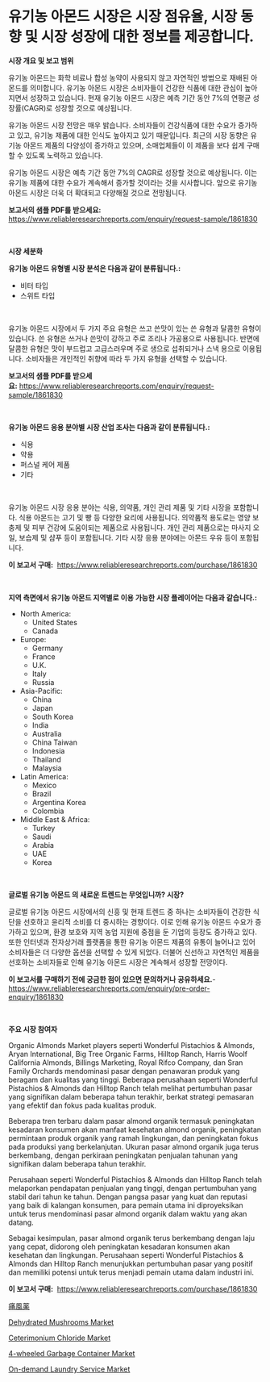<p><h1>유기농 아몬드 시장은 시장 점유율, 시장 동향 및 시장 성장에 대한 정보를 제공합니다.</h1></p><p><strong>시장 개요 및 보고 범위</strong></p>
<p><p>유기농 아몬드는 화학 비료나 합성 농약이 사용되지 않고 자연적인 방법으로 재배된 아몬드를 의미합니다. 유기농 아몬드 시장은 소비자들이 건강한 식품에 대한 관심이 높아지면서 성장하고 있습니다. 현재 유기농 아몬드 시장은 예측 기간 동안 7%의 연평균 성장률(CAGR)로 성장할 것으로 예상됩니다.</p><p>유기농 아몬드 시장 전망은 매우 밝습니다. 소비자들이 건강식품에 대한 수요가 증가하고 있고, 유기농 제품에 대한 인식도 높아지고 있기 때문입니다. 최근의 시장 동향은 유기농 아몬드 제품의 다양성이 증가하고 있으며, 소매업체들이 이 제품을 보다 쉽게 구매할 수 있도록 노력하고 있습니다.</p><p>유기농 아몬드 시장은 예측 기간 동안 7%의 CAGR로 성장할 것으로 예상됩니다. 이는 유기농 제품에 대한 수요가 계속해서 증가할 것이라는 것을 시사합니다. 앞으로 유기농 아몬드 시장은 더욱 더 확대되고 다양해질 것으로 전망됩니다.</p></p>
<p><strong>보고서의 샘플 PDF를 받으세요:</strong> <a href="https://www.reliableresearchreports.com/enquiry/request-sample/1861830">https://www.reliableresearchreports.com/enquiry/request-sample/1861830</a></p>
<p>&nbsp;</p>
<p><strong>시장 세분화</strong></p>
<p><strong>유기농 아몬드 유형별 시장 분석은 다음과 같이 분류됩니다.:</strong></p>
<p><ul><li>비터 타입</li><li>스위트 타입</li></ul></p>
<p>&nbsp;</p>
<p><p>유기농 아몬드 시장에서 두 가지 주요 유형은 쓰고 쓴맛이 있는 쓴 유형과 달콤한 유형이 있습니다. 쓴 유형은 쓰거나 쓴맛이 강하고 주로 조리나 가공용으로 사용됩니다. 반면에 달콤한 유형은 맛이 부드럽고 고급스러우며 주로 생으로 섭취되거나 스낵 용으로 이용됩니다. 소비자들은 개인적인 취향에 따라 두 가지 유형을 선택할 수 있습니다.</p></p>
<p><strong>보고서의 샘플 PDF를 받으세요:</strong>&nbsp;<a href="https://www.reliableresearchreports.com/enquiry/request-sample/1861830">https://www.reliableresearchreports.com/enquiry/request-sample/1861830</a></p>
<p>&nbsp;</p>
<p><strong> 유기농 아몬드 응용 분야별 시장 산업 조사는 다음과 같이 분류됩니다.:</strong></p>
<p><ul><li>식용</li><li>약용</li><li>퍼스널 케어 제품</li><li>기타</li></ul></p>
<p>&nbsp;</p>
<p><p>유기농 아몬드 시장 응용 분야는 식용, 의약품, 개인 관리 제품 및 기타 시장을 포함합니다. 식용 아몬드는 고기 및 빵 등 다양한 요리에 사용됩니다. 의약품적 용도로는 영양 보충제 및 피부 건강에 도움이되는 제품으로 사용됩니다. 개인 관리 제품으로는 마사지 오일, 보습제 및 샴푸 등이 포함됩니다. 기타 시장 응용 분야에는 아몬드 우유 등이 포함됩니다.</p></p>
<p><strong>이 보고서 구매:</strong>&nbsp; <a href="https://www.reliableresearchreports.com/purchase/1861830">https://www.reliableresearchreports.com/purchase/1861830</a></p>
<p>&nbsp;</p>
<p><strong>지역 측면에서 유기농 아몬드 지역별로 이용 가능한 시장 플레이어는 다음과 같습니다.:</strong></p>
<p><ul>
    <li>
        North America:
        <ul>
            <li>United States</li>
            <li>Canada</li>
        </ul>
    </li>
    <li>
        Europe:
        <ul>
            <li>Germany</li>
            <li>France</li>
            <li>U.K.</li>
            <li>Italy</li>
            <li>Russia</li>
        </ul>
    </li>
    <li>
        Asia-Pacific:
        <ul>
            <li>China</li>
            <li>Japan</li>
            <li>South Korea</li>
            <li>India</li>
            <li>Australia</li>
            <li>China Taiwan</li>
            <li>Indonesia</li>
            <li>Thailand</li>
            <li>Malaysia</li>
        </ul>
    </li>
    <li>
        Latin America:
        <ul>
            <li>Mexico</li>
            <li>Brazil</li>
            <li>Argentina Korea</li>
            <li>Colombia</li>
        </ul>
    </li>
    <li>
        Middle East & Africa:
        <ul>
            <li>Turkey</li>
            <li>Saudi</li>
            <li>Arabia</li>
            <li>UAE</li>
            <li>Korea</li>
        </ul>
    </li>
    </ul></p>
<p>&nbsp;</p>
<p><strong>글로벌 유기농 아몬드 의 새로운 트렌드는 무엇입니까? 시장?</strong></p>
<p><p>글로벌 유기농 아몬드 시장에서의 신흥 및 현재 트렌드 중 하나는 소비자들이 건강한 식단을 선호하고 윤리적 소비를 더 중시하는 경향이다. 이로 인해 유기농 아몬드 수요가 증가하고 있으며, 환경 보호와 지역 농업 지원에 중점을 둔 기업의 등장도 증가하고 있다. 또한 인터넷과 전자상거래 플랫폼을 통한 유기농 아몬드 제품의 유통이 늘어나고 있어 소비자들은 더 다양한 옵션을 선택할 수 있게 되었다. 더불어 신선하고 자연적인 제품을 선호하는 소비자들로 인해 유기농 아몬드 시장은 계속해서 성장할 전망이다.</p></p>
<p><strong>이 보고서를 구매하기 전에 궁금한 점이 있으면 문의하거나 공유하세요.</strong>- <a href="https://www.reliableresearchreports.com/enquiry/pre-order-enquiry/1861830">https://www.reliableresearchreports.com/enquiry/pre-order-enquiry/1861830</a></p>
<p>&nbsp;</p>
<p><strong>주요 시장 참여자</strong></p>
<p><p>Organic Almonds Market players seperti Wonderful Pistachios & Almonds, Aryan International, Big Tree Organic Farms, Hilltop Ranch, Harris Woolf California Almonds, Billings Marketing, Royal Rifco Company, dan Sran Family Orchards mendominasi pasar dengan penawaran produk yang beragam dan kualitas yang tinggi. Beberapa perusahaan seperti Wonderful Pistachios & Almonds dan Hilltop Ranch telah melihat pertumbuhan pasar yang signifikan dalam beberapa tahun terakhir, berkat strategi pemasaran yang efektif dan fokus pada kualitas produk.</p><p>Beberapa tren terbaru dalam pasar almond organik termasuk peningkatan kesadaran konsumen akan manfaat kesehatan almond organik, peningkatan permintaan produk organik yang ramah lingkungan, dan peningkatan fokus pada produksi yang berkelanjutan. Ukuran pasar almond organik juga terus berkembang, dengan perkiraan peningkatan penjualan tahunan yang signifikan dalam beberapa tahun terakhir.</p><p>Perusahaan seperti Wonderful Pistachios & Almonds dan Hilltop Ranch telah melaporkan pendapatan penjualan yang tinggi, dengan pertumbuhan yang stabil dari tahun ke tahun. Dengan pangsa pasar yang kuat dan reputasi yang baik di kalangan konsumen, para pemain utama ini diproyeksikan untuk terus mendominasi pasar almond organik dalam waktu yang akan datang.</p><p>Sebagai kesimpulan, pasar almond organik terus berkembang dengan laju yang cepat, didorong oleh peningkatan kesadaran konsumen akan kesehatan dan lingkungan. Perusahaan seperti Wonderful Pistachios & Almonds dan Hilltop Ranch menunjukkan pertumbuhan pasar yang positif dan memiliki potensi untuk terus menjadi pemain utama dalam industri ini.</p></p>
<p><strong>이 보고서 구매:</strong>&nbsp;&nbsp;<a href="https://www.reliableresearchreports.com/purchase/1861830">https://www.reliableresearchreports.com/purchase/1861830</a></p>
<p><p><a href="https://github.com/jkjreqjscoxx7/Market-Research-Report-List-1/blob/main/2391841191731.md">痛風薬</a></p><p><a href="https://view.publitas.com/reportprime-1/dehydrated-mushrooms-market-size-evaluating-its-market-trends-growth-and-projections-2024-2031/">Dehydrated Mushrooms Market</a></p><p><a href="https://issuu.com/reportprime-2/docs/ceterimonium-chloride-market-size-2030.pptx">Ceterimonium Chloride Market</a></p><p><a href="https://automatic-knee-4c7.notion.site/4-wheeled-Garbage-Container-Market-Share-Market-New-Trends-Analysis-Report-By-Type-By-Application-c27cce057030403a933b10e142d8cdc3">4-wheeled Garbage Container Market</a></p><p><a href="https://sulfuric-clavicle-d39.notion.site/On-demand-Laundry-Service-Market-Size-Share-Trends-Analysis-Report-By-Application-Regional-Outlo-4bbec4d34f4b4a778ab97815066c86e2">On-demand Laundry Service Market</a></p></p>
